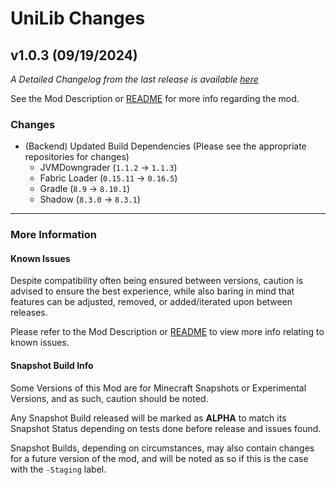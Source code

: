 # UniLib Changes

## v1.0.3 (09/19/2024)

_A Detailed Changelog from the last release is
available [here](https://gitlab.com/CDAGaming/UniLib/-/compare/release%2Fv1.0.2...release%2Fv1.0.3)_

See the Mod Description or [README](https://gitlab.com/CDAGaming/UniLib) for more info regarding the mod.

### Changes

* (Backend) Updated Build Dependencies (Please see the appropriate repositories for changes)
    * JVMDowngrader (`1.1.2` -> `1.1.3`)
    * Fabric Loader (`0.15.11` -> `0.16.5`)
    * Gradle (`8.9` -> `8.10.1`)
    * Shadow (`8.3.0` -> `8.3.1`)

___

### More Information

#### Known Issues

Despite compatibility often being ensured between versions,
caution is advised to ensure the best experience, while also baring in mind that features can be adjusted, removed, or
added/iterated upon between releases.

Please refer to the Mod Description or [README](https://gitlab.com/CDAGaming/UniLib) to view more info relating
to known issues.

#### Snapshot Build Info

Some Versions of this Mod are for Minecraft Snapshots or Experimental Versions, and as such, caution should be noted.

Any Snapshot Build released will be marked as **ALPHA** to match its Snapshot Status depending on tests done before
release
and issues found.

Snapshot Builds, depending on circumstances, may also contain changes for a future version of the mod, and will be noted
as so if this is the case with the `-Staging` label.
